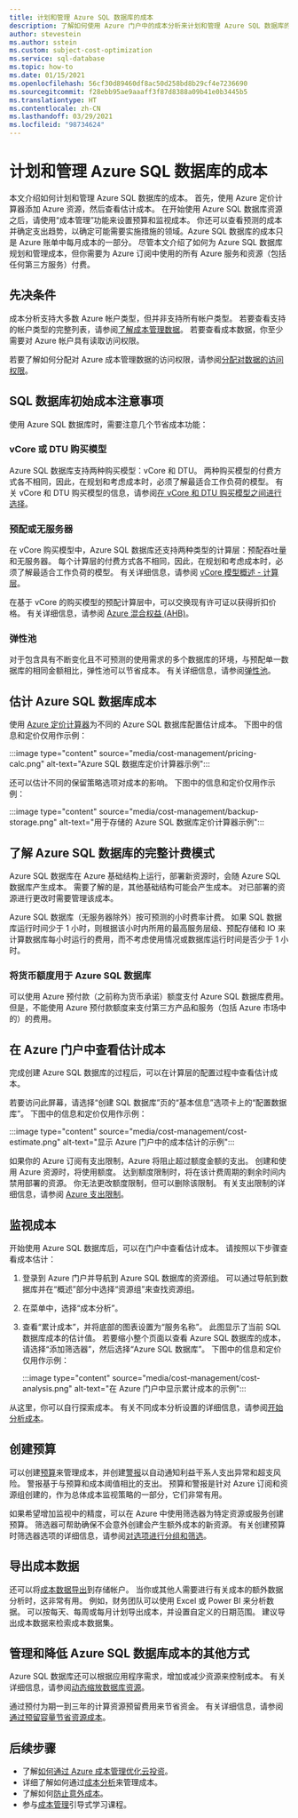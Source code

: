 ```yaml
---
title: 计划和管理 Azure SQL 数据库的成本
description: 了解如何使用 Azure 门户中的成本分析来计划和管理 Azure SQL 数据库的成本。
author: stevestein
ms.author: sstein
ms.custom: subject-cost-optimization
ms.service: sql-database
ms.topic: how-to
ms.date: 01/15/2021
ms.openlocfilehash: 56cf30d89460df8ac50d258bd8b29cf4e7236690
ms.sourcegitcommit: f28ebb95ae9aaaff3f87d8388a09b41e0b3445b5
ms.translationtype: HT
ms.contentlocale: zh-CN
ms.lasthandoff: 03/29/2021
ms.locfileid: "98734624"
---
```

# <a name="plan-and-manage-costs-for-azure-sql-database"></a>计划和管理 Azure SQL 数据库的成本

本文介绍如何计划和管理 Azure SQL 数据库的成本。 首先，使用 Azure 定价计算器添加 Azure 资源，然后查看估计成本。 在开始使用 Azure SQL 数据库资源之后，请使用“成本管理”功能来设置预算和监视成本。 你还可以查看预测的成本并确定支出趋势，以确定可能需要实施措施的领域。Azure SQL 数据库的成本只是 Azure 账单中每月成本的一部分。 尽管本文介绍了如何为 Azure SQL 数据库规划和管理成本，但你需要为 Azure 订阅中使用的所有 Azure 服务和资源（包括任何第三方服务）付费。


## <a name="prerequisites"></a>先决条件

成本分析支持大多数 Azure 帐户类型，但并非支持所有帐户类型。 若要查看支持的帐户类型的完整列表，请参阅[了解成本管理数据](../../cost-management-billing/costs/understand-cost-mgt-data.md?WT.mc_id=costmanagementcontent_docsacmhorizontal_-inproduct-learn)。 若要查看成本数据，你至少需要对 Azure 帐户具有读取访问权限。 

若要了解如何分配对 Azure 成本管理数据的访问权限，请参阅[分配对数据的访问权限](../../cost-management-billing/costs/assign-access-acm-data.md?WT.mc_id=costmanagementcontent_docsacmhorizontal_-inproduct-learn)。


## <a name="sql-database-initial-cost-considerations"></a>SQL 数据库初始成本注意事项

使用 Azure SQL 数据库时，需要注意几个节省成本功能：


### <a name="vcore-or-dtu-purchasing-models"></a>vCore 或 DTU 购买模型 

Azure SQL 数据库支持两种购买模型：vCore 和 DTU。 两种购买模型的付费方式各不相同，因此，在规划和考虑成本时，必须了解最适合工作负荷的模型。 有关 vCore 和 DTU 购买模型的信息，请参阅[在 vCore 和 DTU 购买模型之间进行选择](purchasing-models.md)。


### <a name="provisioned-or-serverless"></a>预配或无服务器

在 vCore 购买模型中，Azure SQL 数据库还支持两种类型的计算层：预配吞吐量和无服务器。 每个计算层的付费方式各不相同，因此，在规划和考虑成本时，必须了解最适合工作负荷的模型。 有关详细信息，请参阅 [vCore 模型概述 - 计算层](service-tiers-vcore.md#compute-tiers)。

在基于 vCore 的购买模型的预配计算层中，可以交换现有许可证以获得折扣价格。 有关详细信息，请参阅 [Azure 混合权益 (AHB)](../azure-hybrid-benefit.md)。

### <a name="elastic-pools"></a>弹性池

对于包含具有不断变化且不可预测的使用需求的多个数据库的环境，与预配单一数据库的相同金额相比，弹性池可以节省成本。 有关详细信息，请参阅[弹性池](elastic-pool-overview.md)。

## <a name="estimate-azure-sql-database-costs"></a>估计 Azure SQL 数据库成本

使用 [Azure 定价计算器](https://azure.microsoft.com/pricing/calculator/)为不同的 Azure SQL 数据库配置估计成本。 下图中的信息和定价仅用作示例：

:::image type="content" source="media/cost-management/pricing-calc.png" alt-text="Azure SQL 数据库定价计算器示例":::

还可以估计不同的保留策略选项对成本的影响。 下图中的信息和定价仅用作示例：

:::image type="content" source="media/cost-management/backup-storage.png" alt-text="用于存储的 Azure SQL 数据库定价计算器示例":::


## <a name="understand-the-full-billing-model-for-azure-sql-database"></a>了解 Azure SQL 数据库的完整计费模式

Azure SQL 数据库在 Azure 基础结构上运行，部署新资源时，会随 Azure SQL 数据库产生成本。 需要了解的是，其他基础结构可能会产生成本。 对已部署的资源进行更改时需要管理该成本。 


Azure SQL 数据库（无服务器除外）按可预测的小时费率计费。 如果 SQL 数据库运行时间少于 1 小时，则根据该小时内所用的最高服务层级、预配存储和 IO 来计算数据库每小时运行的费用，而不考虑使用情况或数据库运行时间是否少于 1 小时。


### <a name="using-monetary-credit-with-azure-sql-database"></a>将货币额度用于 Azure SQL 数据库

可以使用 Azure 预付款（之前称为货币承诺）额度支付 Azure SQL 数据库费用。 但是，不能使用 Azure 预付款额度来支付第三方产品和服务（包括 Azure 市场中的）的费用。

## <a name="review-estimated-costs-in-the-azure-portal"></a>在 Azure 门户中查看估计成本

完成创建 Azure SQL 数据库的过程后，可以在计算层的配置过程中查看估计成本。 

若要访问此屏幕，请选择“创建 SQL 数据库”页的“基本信息”选项卡上的“配置数据库”。 下图中的信息和定价仅用作示例：

  :::image type="content" source="media/cost-management/cost-estimate.png" alt-text="显示 Azure 门户中的成本估计的示例":::



如果你的 Azure 订阅有支出限制，Azure 将阻止超过额度金额的支出。 创建和使用 Azure 资源时，将使用额度。 达到额度限制时，将在该计费周期的剩余时间内禁用部署的资源。 你无法更改额度限制，但可以删除该限制。 有关支出限制的详细信息，请参阅 [Azure 支出限制](../../cost-management-billing/manage/spending-limit.md)。

## <a name="monitor-costs"></a>监视成本

开始使用 Azure SQL 数据库后，可以在门户中查看估计成本。 请按照以下步骤查看成本估计：

1. 登录到 Azure 门户并导航到 Azure SQL 数据库的资源组。 可以通过导航到数据库并在“概述”部分中选择“资源组”来查找资源组。
1. 在菜单中，选择“成本分析”。
1. 查看“累计成本”，并将底部的图表设置为“服务名称”。 此图显示了当前 SQL 数据库成本的估计值。 若要缩小整个页面以查看 Azure SQL 数据库的成本，请选择“添加筛选器”，然后选择“Azure SQL 数据库”。 下图中的信息和定价仅用作示例：

   :::image type="content" source="media/cost-management/cost-analysis.png" alt-text="在 Azure 门户中显示累计成本的示例":::

从这里，你可以自行探索成本。 有关不同成本分析设置的详细信息，请参阅[开始分析成本](../../cost-management-billing/costs/cost-mgt-alerts-monitor-usage-spending.md?WT.mc_id=costmanagementcontent_docsacmhorizontal_-inproduct-learn)。

## <a name="create-budgets"></a>创建预算

<!-- Note to Azure service writer: Modify the following as needed for your service. -->

可以创建[预算](../../cost-management-billing/costs/tutorial-acm-create-budgets.md?WT.mc_id=costmanagementcontent_docsacmhorizontal_-inproduct-learn)来管理成本，并创建[警报](../../cost-management-billing/costs/cost-mgt-alerts-monitor-usage-spending.md?WT.mc_id=costmanagementcontent_docsacmhorizontal_-inproduct-learn)以自动通知利益干系人支出异常和超支风险。 警报基于与预算和成本阈值相比的支出。 预算和警报是针对 Azure 订阅和资源组创建的，作为总体成本监视策略的一部分，它们非常有用。 

如果希望增加监视中的精度，可以在 Azure 中使用筛选器为特定资源或服务创建预算。 筛选器可帮助确保不会意外创建会产生额外成本的新资源。 有关创建预算时筛选器选项的详细信息，请参阅[对选项进行分组和筛选](../../cost-management-billing/costs/group-filter.md?WT.mc_id=costmanagementcontent_docsacmhorizontal_-inproduct-learn)。

## <a name="export-cost-data"></a>导出成本数据

还可以将[成本数据导出](../../cost-management-billing/costs/tutorial-export-acm-data.md?WT.mc_id=costmanagementcontent_docsacmhorizontal_-inproduct-learn)到存储帐户。 当你或其他人需要进行有关成本的额外数据分析时，这非常有用。 例如，财务团队可以使用 Excel 或 Power BI 来分析数据。 可以按每天、每周或每月计划导出成本，并设置自定义的日期范围。 建议导出成本数据来检索成本数据集。


## <a name="other-ways-to-manage-and-reduce-costs-for-azure-sql-database"></a>管理和降低 Azure SQL 数据库成本的其他方式

Azure SQL 数据库还可以根据应用程序需求，增加或减少资源来控制成本。 有关详细信息，请参阅[动态缩放数据库资源](scale-resources.md)。

通过预付为期一到三年的计算资源预留费用来节省资金。 有关详细信息，请参阅[通过预留容量节省资源成本](reserved-capacity-overview.md)。


## <a name="next-steps"></a>后续步骤

- 了解[如何通过 Azure 成本管理优化云投资](../../cost-management-billing/costs/cost-mgt-best-practices.md?WT.mc_id=costmanagementcontent_docsacmhorizontal_-inproduct-learn)。
- 详细了解如何通过[成本分析](../../cost-management-billing/costs/quick-acm-cost-analysis.md?WT.mc_id=costmanagementcontent_docsacmhorizontal_-inproduct-learn)来管理成本。
- 了解如何[防止意外成本](../../cost-management-billing/cost-management-billing-overview.md?WT.mc_id=costmanagementcontent_docsacmhorizontal_-inproduct-learn)。
- 参与[成本管理](/learn/paths/control-spending-manage-bills?WT.mc_id=costmanagementcontent_docsacmhorizontal_-inproduct-learn)引导式学习课程。
